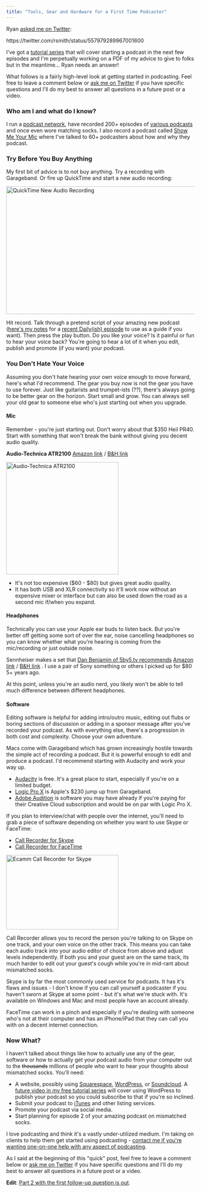 ```yaml
---
title: "Tools, Gear and Hardware for a First Time Podcaster"
---
```

<p>Ryan <a href="https://twitter.com/rsmith/status/557979289967001600">asked me on Twitter</a>:</p>
<p>https://twitter.com/rsmith/status/557979289967001600</p>
<p>I've got a <a href="http://youtu.be/_dQr69-dkbU?list=PL5WkkylZGJ0ux8Uu-zS9wLmoP4U00QVCR">tutorial series</a> that will cover starting a podcast in the next few episodes and I'm perpetually working on a PDF of my advice to give to folks but in the meantime... Ryan needs an answer!</p>
<p>What follows is a fairly high-level look at getting started in podcasting. Feel free to leave a comment below or <a href="http://www.twitter.com/ichris">ask me on Twitter</a> if you have specific questions and I'll do my best to answer all questions in a future post or a video.</p>
<h3>Who am I and what do I know?</h3>
<p>I run a <a href="http://goodstuff.fm">podcast network</a>, have recorded 200+ episodes of <a href="http://www.ssktn.com">various podcasts</a> and once even wore matching socks. I also record a podcast called <a href="http://goodstuff.fm/smym">Show Me Your Mic</a> where I've talked to 60+ podcasters about how and why they podcast.</p>
<h3>Try Before You Buy Anything</h3>
<p>My first bit of advice is to not buy anything. Try a recording with Garageband. Or fire up QuickTime and start a new audio recording:</p>
<p><img src="https://chrisenns.com/wp-content/uploads/2015/01/Screenshot-2015-01-21-14.19.14.png" alt="QuickTime New Audio Recording" width="513" height="341" class="aligncenter size-full wp-image-22196" /></p>
<p>Hit record. Talk through a pretend script of your amazing new podcast (<a href="http://cl.ly/ZPDz">here's my notes</a> for a <a href="http://goodstuff.fm/dailyish/">recent Daily(ish) episode</a> to use as a guide if you want). Then press the play button. Do you like your voice? Is it painful or fun to hear your voice back? You're going to hear a lot of it when you edit, publish and promote (if you want) your podcast.</p>
<h3>You Don't Hate Your Voice</h3>
<p>Assuming you don't hate hearing your own voice enough to move forward, here's what I'd recommend. The gear you buy now is not the gear you have to use forever. Just like guitarists and trumpet-ists (??), there's always going to be better gear on the horizon. Start small and grow. You can always sell your old gear to someone else who's just starting out when you upgrade.</p>
<h4>Mic</h4>
<p>Remember - you're just starting out. Don't worry about that $350 Heil PR40. Start with something that won't break the bank without giving you decent audio quality.</p>
<p><strong>Audio-Technica ATR2100</strong> <a href="http://www.amazon.ca/gp/product/B004QJOZS4/ref=as_li_ss_tl?ie=UTF8&amp;camp=15121&amp;creative=390961&amp;creativeASIN=B004QJOZS4&amp;linkCode=as2&amp;tag=farawsoclos0a-20">Amazon link</a> / <a href="http://www.bhphotovideo.com/c/product/751977-REG/Audio_Technica_ATR2100_USB_ATR2100_USB_Cardioid_Dynamic_USB.html/BI/19457/KBID/11631/kw/AUATR2100USB/DFF/d10-v2-t1-xAUATR2100USB">B&amp;H link</a></p>
<p><img src="https://chrisenns.com/wp-content/uploads/2015/01/751977-300x300.jpg" alt="Audio-Technica ATR2100" width="300" height="300" class="aligncenter size-medium wp-image-22198" /></p>
<ul>
<li>It's not too expensive ($60 - $80) but gives great audio quality.</li>
<li>It has both USB and XLR connectivity so it'll work now without an expensive mixer or interface but can also be used down the road as a second mic if/when you expand.</li>
</ul>
<h4>Headphones</h4>
<p>Technically you can use your Apple ear buds to listen back. But you're better off getting some sort of over the ear, noise cancelling headphones so you can know whether what you're hearing is coming from the mic/recording or just outside noise.</p>
<p>Sennheiser makes a set that <a href="http://podcastmethod.co" target="_blank">Dan Benjamin of 5by5.tv recommends</a> <a href="http://www.amazon.ca/gp/product/B003LPTAYI/ref=as_li_ss_tl?ie=UTF8&amp;camp=15121&amp;creative=390961&amp;creativeASIN=B003LPTAYI&amp;linkCode=as2&amp;tag=farawsoclos0a-20">Amazon link</a> / <a href="http://www.bhphotovideo.com/c/product/751924-REG/Sennheiser_HD202_II_HD_202_II_Closed_Back_Around_Ear.html/BI/19457/KBID/11631/kw/SEHD2022/DFF/d10-v2-t1-xSEHD2022">B&amp;H link</a> . I use a pair of Sony something or others I picked up for $80 5+ years ago.</p>
<p>At this point, unless you're an audio nerd, you likely won't be able to tell much difference between different headphones.</p>
<h4>Software</h4>
<p>Editing software is helpful for adding intro/outro music, editing out flubs or boring sections of discussion or adding in a sponsor message after you've recorded your podcast. As with everything else, there's a progression in both cost and complexity. Choose your own adventure.</p>
<p>Macs come with Garageband which has grown increasingly hostile towards the simple act of recording a podcast. But it is powerful enough to edit and produce a podcast. I'd recommend starting with Audacity and work your way up.</p>
<ul>
<li><a href="http://audacity.sourceforge.net">Audacity</a> is free. It's a great place to start, especially if you're on a limited budget.</li>
<li><a href="https://itunes.apple.com/ca/app/logic-pro-x/id634148309?mt=12&amp;uo=4&amp;at=10l4Ki">Logic Pro X</a> is Apple's $230 jump up from Garageband.</li>
<li><a href="https://creative.adobe.com/products/audition">Adobe Audition</a> is software you may have already if you're paying for their Creative Cloud subscription and would be on par with Logic Pro X.</li>
</ul>
<p>If you plan to interview/chat with people over the internet, you'll need to grab a piece of software depending on whether you want to use Skype or FaceTime:</p>
<ul>
<li><a href="http://www.ecamm.com/mac/callrecorder/">Call Recorder for Skype</a> </li>
<li><a href="http://www.ecamm.com/mac/callrecorderft/">Call Recorder for FaceTime</a></li>
</ul>
<p><img src="https://chrisenns.com/wp-content/uploads/2015/01/Screenshot-2015-01-21-16.38.26-300x199.png" alt="Ecamm Call Recorder for Skype" width="300" height="199" class="aligncenter size-medium wp-image-22199" /></p>
<p>Call Recorder allows you to record the person you're talking to on Skype on one track, and your own voice on the other track. This means you can take each audio track into your audio editor of choice from above and adjust levels independently. If both you and your guest are on the same track, its much harder to edit out your guest's cough while you're in mid-rant about mismatched socks.</p>
<p>Skype is by far the most commonly used service for podcasts. It has it's flaws and issues - I don't know if you can call yourself a podcaster if you haven't sworn at Skype at some point - but it's what we're stuck with. It's available on Windows and Mac and most people have an account already.</p>
<p>FaceTime can work in a pinch and especially if you're dealing with someone who's not at their computer and has an iPhone/iPad that they can call you with on a decent internet connection.</p>
<h3>Now What?</h3>
<p>I haven't talked about things like how to actually use any of the gear, software or how to actually get your podcast audio from your computer out to the <del datetime="2015-01-21T21:35:36+00:00">thousands</del> millions of people who want to hear your thoughts about mismatched socks. You'll need:</p>
<ul>
<li>A website, possibly using <a href="http://www.squarespace.com/home">Squarespace</a>, <a href="https://wordpress.com">WordPress</a>, or <a href="http://help.soundcloud.com/customer/portal/articles/1209292-can-i-podcast-with-soundcloud-">Soundcloud</a>. A <a href="http://youtu.be/_dQr69-dkbU?list=PL5WkkylZGJ0ux8Uu-zS9wLmoP4U00QVCR">future video in my free tutorial series</a> will cover using WordPress to publish your podcast so you could subscribe to that if you're so inclined.</li>
<li>Submit your podcast to <a href="https://phobos.apple.com/WebObjects/MZFinance.woa/wa/publishPodcast">iTunes</a> and other listing services.</li>
<li>Promote your podcast via social media.</li>
<li>Start planning for episode 2 of your amazing podcast on mismatched socks.</li>
</ul>
<p>I love podcasting and think it's a vastly under-utilized medium. I'm taking on clients to help them get started using podcasting - <a href="http://www.lemonproductions.ca/contact/">contact me if you're wanting one-on-one help with any aspect of podcasting</a>.</p>
<p>As I said at the beginning of this "quick" post, feel free to leave a comment below or <a href="http://www.twitter.com/ichris">ask me on Twitter</a> if you have specific questions and I'll do my best to answer all questions in a future post or a video.</p>
<p><strong>Edit</strong>: <a href="https://chrisenns.com/2015/01/first-time-podcasting-with-wordpress/">Part 2 with the first follow-up question is out</a>.</p>
